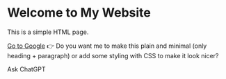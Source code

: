<!DOCTYPE html>
<html lang="en">
<head>
    <meta charset="UTF-8">
    <meta name="viewport" content="width=device-width, initial-scale=1.0">
    <title>My First Website</title>
</head>
<body>
    <h1>Welcome to My Website</h1>
    <p>This is a simple HTML page.</p>
    <a href="https://www.google.com" target="_blank">Go to Google</a>
</body>
</html>
👉 Do you want me to make this plain and minimal (only heading + paragraph) or add some styling with CSS to make it look nicer?








Ask ChatGPT
